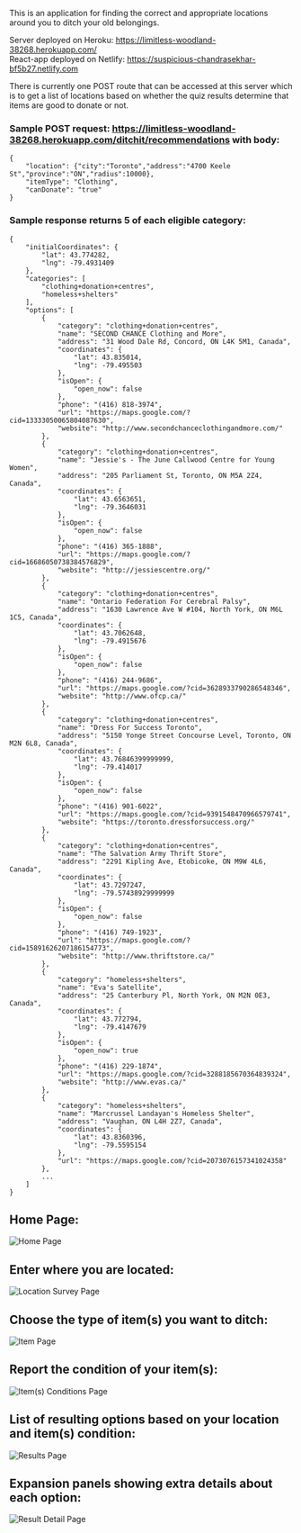 This is an application for finding the correct and appropriate locations around you to ditch your old belongings.

Server deployed on Heroku: https://limitless-woodland-38268.herokuapp.com/   
React-app deployed on Netlify: https://suspicious-chandrasekhar-bf5b27.netlify.com

There is currently one POST route that can be accessed at this server which is to get a list of locations based on whether the quiz results determine that items are good to donate or not.   
   

### Sample POST request: https://limitless-woodland-38268.herokuapp.com/ditchit/recommendations with body:
```
{
	"location": {"city":"Toronto","address":"4700 Keele St","province":"ON","radius":10000},
	"itemType": "Clothing",
	"canDonate": "true"
}
```
### Sample response returns 5 of each eligible category:
```
{
    "initialCoordinates": {
        "lat": 43.774282,
        "lng": -79.4931409
    },
    "categories": [
        "clothing+donation+centres",
        "homeless+shelters"
    ],
    "options": [
        {
            "category": "clothing+donation+centres",
            "name": "SECOND CHANCE Clothing and More",
            "address": "31 Wood Dale Rd, Concord, ON L4K 5M1, Canada",
            "coordinates": {
                "lat": 43.835014,
                "lng": -79.495503
            },
            "isOpen": {
                "open_now": false
            },
            "phone": "(416) 818-3974",
            "url": "https://maps.google.com/?cid=13333050065804087630",
            "website": "http://www.secondchanceclothingandmore.com/"
        },
        {
            "category": "clothing+donation+centres",
            "name": "Jessie's - The June Callwood Centre for Young Women",
            "address": "205 Parliament St, Toronto, ON M5A 2Z4, Canada",
            "coordinates": {
                "lat": 43.6563651,
                "lng": -79.3646031
            },
            "isOpen": {
                "open_now": false
            },
            "phone": "(416) 365-1888",
            "url": "https://maps.google.com/?cid=16686050738384576829",
            "website": "http://jessiescentre.org/"
        },
        {
            "category": "clothing+donation+centres",
            "name": "Ontario Federation For Cerebral Palsy",
            "address": "1630 Lawrence Ave W #104, North York, ON M6L 1C5, Canada",
            "coordinates": {
                "lat": 43.7062648,
                "lng": -79.4915676
            },
            "isOpen": {
                "open_now": false
            },
            "phone": "(416) 244-9686",
            "url": "https://maps.google.com/?cid=3628933790286548346",
            "website": "http://www.ofcp.ca/"
        },
        {
            "category": "clothing+donation+centres",
            "name": "Dress For Success Toronto",
            "address": "5150 Yonge Street Concourse Level, Toronto, ON M2N 6L8, Canada",
            "coordinates": {
                "lat": 43.76846399999999,
                "lng": -79.414017
            },
            "isOpen": {
                "open_now": false
            },
            "phone": "(416) 901-6022",
            "url": "https://maps.google.com/?cid=9391548470966579741",
            "website": "https://toronto.dressforsuccess.org/"
        },
        {
            "category": "clothing+donation+centres",
            "name": "The Salvation Army Thrift Store",
            "address": "2291 Kipling Ave, Etobicoke, ON M9W 4L6, Canada",
            "coordinates": {
                "lat": 43.7297247,
                "lng": -79.57438929999999
            },
            "isOpen": {
                "open_now": false
            },
            "phone": "(416) 749-1923",
            "url": "https://maps.google.com/?cid=15891626207186154773",
            "website": "http://www.thriftstore.ca/"
        },
        {
            "category": "homeless+shelters",
            "name": "Eva's Satellite",
            "address": "25 Canterbury Pl, North York, ON M2N 0E3, Canada",
            "coordinates": {
                "lat": 43.772794,
                "lng": -79.4147679
            },
            "isOpen": {
                "open_now": true
            },
            "phone": "(416) 229-1874",
            "url": "https://maps.google.com/?cid=3288185670364839324",
            "website": "http://www.evas.ca/"
        },
        {
            "category": "homeless+shelters",
            "name": "Marcrussel Landayan's Homeless Shelter",
            "address": "Vaughan, ON L4H 2Z7, Canada",
            "coordinates": {
                "lat": 43.8360396,
                "lng": -79.5595154
            },
            "url": "https://maps.google.com/?cid=2073076157341024358"
        },
        ...
    ]
}
```

## Home Page:
![Home Page](https://github.com/hyx131/ditchit/blob/master/public/Screen%20Shot%202020-02-02%20at%202.01.29%20AM.png)

## Enter where you are located:
![Location Survey Page](https://github.com/hyx131/ditchit/blob/master/public/Screen%20Shot%202020-02-02%20at%202.01.50%20AM.png)

## Choose the type of item(s) you want to ditch:
![Item Page](https://github.com/hyx131/ditchit/blob/master/public/Screen%20Shot%202020-02-02%20at%202.02.04%20AM.png)

## Report the condition of your item(s):
![Item(s) Conditions Page](https://github.com/hyx131/ditchit/blob/master/public/Screen%20Shot%202020-02-02%20at%203.46.13%20AM.png)

## List of resulting options based on your location and item(s) condition:
![Results Page](https://github.com/hyx131/ditchit/blob/master/public/Screen%20Shot%202020-02-02%20at%202.02.26%20AM.png)

## Expansion panels showing extra details about each option:
![Result Detail Page](https://github.com/hyx131/ditchit/blob/master/public/Screen%20Shot%202020-02-02%20at%202.02.44%20AM.png)


